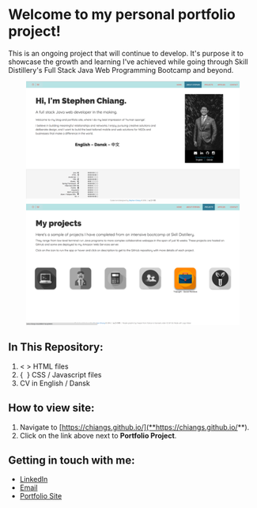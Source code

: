# Welcome to my personal portfolio project!
This is an ongoing project that will continue to develop. It's purpose it to showcase the growth and learning I've achieved while going through Skill Distillery's Full Stack Java Web Programming Bootcamp and beyond.

<p align="center">
<img src="html/scrn1.png" height="245">
<img src="html/scrn2.png" height="245"></p>
<p align="center">

## In This Repository:
1. <&nbsp;> HTML files
2. {&nbsp;&nbsp;} CSS / Javascript files
3. CV in English / Dansk

## How to view site:
1. Navigate to [https://chiangs.github.io/](**https://chiangs.github.io/**).
2. Click on the link above next to **Portfolio Project**.

## Getting in touch with me:
* [LinkedIn](http://www.LinkedIn.com/chiangs)
* [Email](mailto:stephen.e.chiang@gmail.com)
* [Portfolio Site](http://www.chiangs.ninja)
